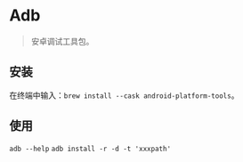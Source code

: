 # Adb
> 安卓调试工具包。

## 安装
  在终端中输入：`brew install --cask android-platform-tools`。
  
## 使用
`adb --help`
 `adb install -r -d -t 'xxxpath'`